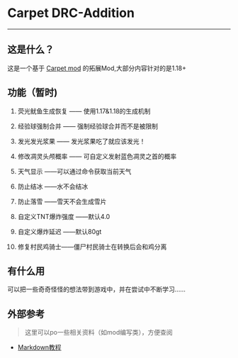 
# Carpet DRC-Addition
___
## 这是什么？
这是一个基于 [Carpet mod](https://github.com/gnembon/fabric-carpet) 的拓展Mod,大部分内容针对的是1.18+

## 功能（暂时)

1. 荧光鱿鱼生成恢复 —— 使用1.17&1.18的生成机制

2. 经验球强制合并 —— 强制经验球合并而不是被限制   

3. 发光发光浆果 —— 发光浆果吃了就应该发光！

4. 修改凋灵头颅概率 —— 可自定义发射蓝色凋灵之首的概率

5. 天气显示 ——可以通过命令获取当前天气

6. 防止结冰 ——水不会结冰

7. 防止落雪 ——雪天不会生成雪片

8. 自定义TNT爆炸强度 ——默认4.0

9. 自定义爆炸延迟 ——默认80gt

10. 修复村民鸡骑士——僵尸村民骑士在转换后会和鸡分离

## 有什么用
可以把一些奇奇怪怪的想法带到游戏中，并在尝试中不断学习……

## 外部参考
> 这里可以po一些相关资料（如mod编写类），方便查阅

* [Markdown教程](https://www.runoob.com/markdown/md-tutorial.html)
